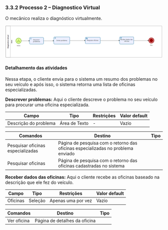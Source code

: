 ### 3.3.2 Processo 2 – Diagnostico Virtual

O mecânico realiza o diagnóstico virtualmente. 

![Exemplo de um Modelo BPMN do PROCESSO 2](images/process-2.PNG "Modelo BPMN do Processo 2.")


#### Detalhamento das atividades

Nessa etapa, o cliente envia para o sistema um resumo dos problemas no seu veículo e após isso, o sistema retorna uma lista de oficinas especializadas.

**Descrever problemas:** Aqui o cliente descreve o problema no seu veículo para procurar uma oficina especializada.

| **Campo**       | **Tipo**         | **Restrições** | **Valor default** |
| ---             | ---              | ---            | ---               |
| Descrição do problema  | Área de Texto   | - |    Vazio      |

| **Comandos**         |  **Destino**                   | **Tipo** |
| ---                  | ---                            | ---               |
| Pesquisar oficinas especializadas | Página de pesquisa com o retorno das oficinas especializadas no problema enviado  |                   |
| Pesquisar oficinas | Página de pesquisa com o retorno das oficinas cadastradas no sistema  |                   |

**Receber dados das oficinas:** Aqui o cliente recebe as oficinas baseado na descrição que ele fez do veículo.

| **Campo**       | **Tipo**         | **Restrições** | **Valor default** |
| ---             | ---              | ---            | ---               |
| Oficinas  | Seleção   | Apenas uma por vez |    Vazio      |

| **Comandos**         |  **Destino**                   | **Tipo** |
| ---                  | ---                            | ---               |
| Ver oficina | Página de detalhes da oficina  |                   |

